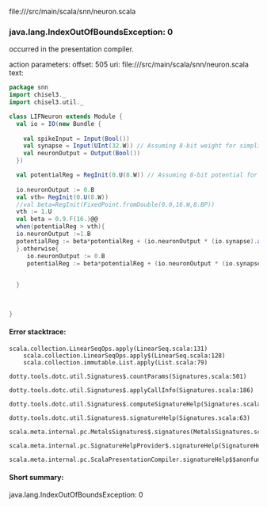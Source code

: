 file://<WORKSPACE>/src/main/scala/snn/neuron.scala
### java.lang.IndexOutOfBoundsException: 0

occurred in the presentation compiler.

action parameters:
offset: 505
uri: file://<WORKSPACE>/src/main/scala/snn/neuron.scala
text:
```scala
package snn
import chisel3._
import chisel3.util._

class LIFNeuron extends Module {
  val io = IO(new Bundle {
   
    val spikeInput = Input(Bool())
    val synapse = Input(UInt(32.W)) // Assuming 8-bit weight for simplicity
    val neuronOutput = Output(Bool())
  })

  val potentialReg = RegInit(0.U(8.W)) // Assuming 8-bit potential for simplicity
  
  io.neuronOutput := 0.B
  val vth= RegInit(0.U(8.W))
  //val beta=RegInit(FixedPoint.fromDouble(0.0,16.W,8.BP))
  vth := 1.U
  val beta = 0.9.F(16.)@@
  when(potentialReg > vth){
  io.neuronOutput :=1.B
  potentialReg := beta*potentialReg + (io.neuronOutput * (io.synapse).asTypeof(FixedPoint(16.W,8.BP)))-io.spikeInput
  }.otherwise{
     io.neuronOutput := 0.B
     potentialReg := beta*potentialReg + (io.neuronOutput * (io.synapse).asTypeof(FixedPoint(16.W,8.BP)))-io.spikeInput
 

  } 
     

 
}


```



#### Error stacktrace:

```
scala.collection.LinearSeqOps.apply(LinearSeq.scala:131)
	scala.collection.LinearSeqOps.apply$(LinearSeq.scala:128)
	scala.collection.immutable.List.apply(List.scala:79)
	dotty.tools.dotc.util.Signatures$.countParams(Signatures.scala:501)
	dotty.tools.dotc.util.Signatures$.applyCallInfo(Signatures.scala:186)
	dotty.tools.dotc.util.Signatures$.computeSignatureHelp(Signatures.scala:94)
	dotty.tools.dotc.util.Signatures$.signatureHelp(Signatures.scala:63)
	scala.meta.internal.pc.MetalsSignatures$.signatures(MetalsSignatures.scala:17)
	scala.meta.internal.pc.SignatureHelpProvider$.signatureHelp(SignatureHelpProvider.scala:51)
	scala.meta.internal.pc.ScalaPresentationCompiler.signatureHelp$$anonfun$1(ScalaPresentationCompiler.scala:388)
```
#### Short summary: 

java.lang.IndexOutOfBoundsException: 0